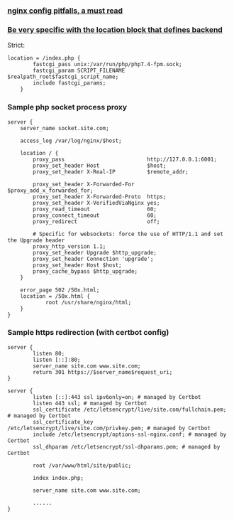 ### [nginx config pitfalls, a must read](https://www.nginx.com/resources/wiki/start/topics/tutorials/config_pitfalls/)

### [Be very specific with the location block that defines backend](https://nealpoole.com/blog/2011/04/setting-up-php-fastcgi-and-nginx-dont-trust-the-tutorials-check-your-configuration/)

Strict:
```
location = /index.php {
        fastcgi_pass unix:/var/run/php/php7.4-fpm.sock;
        fastcgi_param SCRIPT_FILENAME $realpath_root$fastcgi_script_name;
        include fastcgi_params;
    }
```

### Sample php socket process proxy

```
server {
    server_name socket.site.com;

    access_log /var/log/nginx/$host;

    location / {
        proxy_pass                          http://127.0.0.1:6001;
        proxy_set_header Host               $host;
        proxy_set_header X-Real-IP          $remote_addr;

        proxy_set_header X-Forwarded-For    $proxy_add_x_forwarded_for;
        proxy_set_header X-Forwarded-Proto  https;
        proxy_set_header X-VerifiedViaNginx yes;
        proxy_read_timeout                  60;
        proxy_connect_timeout               60;
        proxy_redirect                      off;

        # Specific for websockets: force the use of HTTP/1.1 and set the Upgrade header
        proxy_http_version 1.1;
        proxy_set_header Upgrade $http_upgrade;
        proxy_set_header Connection 'upgrade';
        proxy_set_header Host $host;
        proxy_cache_bypass $http_upgrade;
    }

    error_page 502 /50x.html;
    location = /50x.html {
            root /usr/share/nginx/html;
    }
}

```

### Sample https redirection (with certbot config)

```
server {
        listen 80;
        listen [::]:80;
        server_name site.com www.site.com;
        return 301 https://$server_name$request_uri;
}

server {
        listen [::]:443 ssl ipv6only=on; # managed by Certbot
        listen 443 ssl; # managed by Certbot
        ssl_certificate /etc/letsencrypt/live/site.com/fullchain.pem; # managed by Certbot
        ssl_certificate_key /etc/letsencrypt/live/site.com/privkey.pem; # managed by Certbot
        include /etc/letsencrypt/options-ssl-nginx.conf; # managed by Certbot
        ssl_dhparam /etc/letsencrypt/ssl-dhparams.pem; # managed by Certbot

        root /var/www/html/site/public;

        index index.php;

        server_name site.com www.site.com;
        
        ......
}
```
